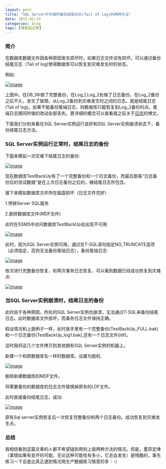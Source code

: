 ```yaml
---
layout: post
title: "SQL Server中灾难时备份结尾日志(Tail of log)的两种方法"
date: 2012-02-23
categories: blog
tags: [博客园迁移]
---
```


### 简介

在数据库数据文件因各种原因发生损坏时，如果日志文件没有损坏。可以通过备份结尾日志（Tail of log\)使得数据库可以恢复到灾难发生时的状态。

例如:

[![image](https://cdn.jsdelivr.net/gh/careyson/careyson.github.io@main/assets/images/2012-02-23-sql-server-tail-of-log/sql-server-tail-of-log-201202231537293720.gif)](http://images.cnblogs.com/cnblogs_com/CareySon/201202/201202231536417693.gif)

上图中。在DB\_1中做了完整备份，在Log\_1,Log\_2处做了日志备份。在Log\_2备份之后不久，发生了故障。从Log\_2备份到灾难发生时之间的日志。就是结尾日志\(Tail of log\)。如果不能备份尾端日志，则数据库只能恢复到Log\_2备份的点。尾端日志期间所做的改动全部丢失。更详细的概念可以查看我之前关于[日志](http://www.cnblogs.com/CareySon/archive/2012/02/23/2364572.html)的博文。

下面我们分别来看在SQL Server实例运行良好和SQL Server实例崩溃状态下，备份结尾日志方法。

### 

### SQL Server实例运行正常时，结尾日志的备份

下面来模拟一次灾难下结尾日志的备份:

[![image](https://cdn.jsdelivr.net/gh/careyson/careyson.github.io@main/assets/images/2012-02-23-sql-server-tail-of-log/sql-server-tail-of-log-201202231538246414.png)](http://images.cnblogs.com/cnblogs_com/CareySon/201202/201202231537349746.png)

现在数据库TestBackUp有了一个完整备份和一个日志备份，而最后那条”日志备份后的测试数据”是在上次日志备份之后的，被结尾日志所包含。

接下来模拟数据库文件所在磁盘损坏（日志文件完好）

1.停掉Server SQL服务

2.删除数据库文件\(MDF文件\)

此时在SSMS中访问数据库TestBackUp会出现不可用:

[![image](https://cdn.jsdelivr.net/gh/careyson/careyson.github.io@main/assets/images/2012-02-23-sql-server-tail-of-log/sql-server-tail-of-log-201202231538305264.png)](http://images.cnblogs.com/cnblogs_com/CareySon/201202/201202231538261822.png)

此时，因为SQL Server实例可用，通过在T-SQL语句指定NO\_TRUNCATE选项（必须指定，否则无法备份尾端日志），备份尾端日志:

[![image](https://cdn.jsdelivr.net/gh/careyson/careyson.github.io@main/assets/images/2012-02-23-sql-server-tail-of-log/sql-server-tail-of-log-201202231538344867.png)](http://images.cnblogs.com/cnblogs_com/CareySon/201202/201202231538326636.png)

依次进行完整备份恢复，和两次事务日志恢复，可以看到数据已经成功恢复到灾难点:

[![image](https://cdn.jsdelivr.net/gh/careyson/careyson.github.io@main/assets/images/2012-02-23-sql-server-tail-of-log/sql-server-tail-of-log-201202231538405320.png)](http://images.cnblogs.com/cnblogs_com/CareySon/201202/20120223153835242.png)

### 当SQL Server实例崩溃时，结尾日志的备份

此时由于各种原因，所处的SQL Server实例也崩溃，无法通过T-SQL来备份结尾日志。此时数据库文件损坏，而事务日志文件保持正确。

假设情况和上面例子一样，此时我手里有一个完整备份\(TestBackUp\_FULL.bak\)和一个日志备份\(TestBackUp\_log1.bak\),还有一个日志文件\(ldf\)。

这时我将这几个文件拷贝到其他拥有SQL Server实例的机器上。

新建一个和原数据库名一样的数据库。设置为脱机:

[![image](https://cdn.jsdelivr.net/gh/careyson/careyson.github.io@main/assets/images/2012-02-23-sql-server-tail-of-log/sql-server-tail-of-log-201202231538442349.png)](http://images.cnblogs.com/cnblogs_com/CareySon/201202/201202231538409714.png)

删除新建数据库的MDF文件。

将需要备份的数据库的日志文件替换掉原有的LDF文件。

此时直接备份结尾日志，成功:

[![image](https://cdn.jsdelivr.net/gh/careyson/careyson.github.io@main/assets/images/2012-02-23-sql-server-tail-of-log/sql-server-tail-of-log-201202231539011090.png)](http://images.cnblogs.com/cnblogs_com/CareySon/201202/201202231539006271.png)

原有Sql server实例恢复后一次恢复完整备份和两个日志备份。成功恢复到灾难发生点。

### 总结

我相信看到这篇文章的人都不希望碰到用到上面两种方法的情况。但是，墨菲定律（事情如果有变坏的可能，无论这种可能性有多小，它总会发生）是残酷的，事先练习一下总是比真正遇到情况用生产数据练习惬意的多：-）
